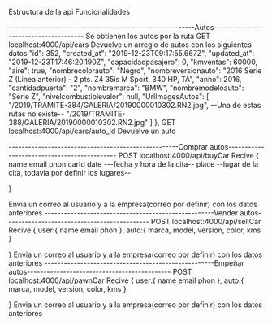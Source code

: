 Estructura de la api
Funcionalidades

---------------------------------------------------------Autos--------------------------------------
Se obtienen los autos por la ruta 
GET localhost:4000/api/cars
Devuelve un arreglo de autos con los siguientes datos
"id": 352,
        "created_at": "2019-12-23T09:17:55.667Z",
        "updated_at": "2019-12-23T17:46:20.190Z",
        "capacidadpasajero": 0,
        "kmventas": 60000,
        "aire": true,
        "nombrecolorauto": "Negro",
        "nombreversionauto": "2016 Serie Z (Linea anterior) - 2 pts. Z4 35is M Sport, 340 HP, TA",
        "anno": 2016,
        "cantidadpuerta": "2",
        "nombremarca": "BMW",
        "nombremodeloauto": "Serie Z",
        "nivelcombustiblevalor": null,
        "UrlImagesAutos": [
            "/2019/TRAMITE-384/GALERIA/20190000010302.RN2.jpg",  --Una de estas rutas no existe--
            "/2019/TRAMITE-388/GALERIA/20190000010302.RN2.jpg"
        ]
    },
GET localhost:4000/api/cars/auto_id
Devuelve un auto

----------------------------------------------------Comprar autos--------------------------------------------
POST localhost:4000/api/buyCar
Recive 
{
    name
    email
    phon
    carId
    date ---fecha y hora de la cita--
    place  --lugar de la cita, todavia por definir los lugares--
    
}

Envia un correo al usuario y a la empresa(correo por definir) con los datos anteriores
----------------------------------------------------Vender autos--------------------------------------------
POST localhost:4000/api/sellCar
Recive 
{
   user:{
    name
    email
    phon
   },
   auto:{
       marca,
       model,
       version,
       color,
       kms
   }
        
    
}
Envia un correo al usuario y a la empresa(correo por definir) con los datos anteriores
----------------------------------------------------Empeñar autos--------------------------------------------
POST localhost:4000/api/pawnCar
Recive 
{
   user:{
    name
    email
    phon
   },
   auto:{
       marca,
       model,
       version,
       color,
       kms
   }
        
    
}
Envia un correo al usuario y a la empresa(correo por definir) con los datos anteriores


